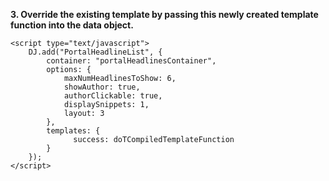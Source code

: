 ﻿**3. Override the existing template by passing this newly created template function into the data object.**
	
	<script type="text/javascript">
		DJ.add("PortalHeadlineList", {
			container: "portalHeadlinesContainer",
			options: {
				maxNumHeadlinesToShow: 6,
				showAuthor: true,
				authorClickable: true,
				displaySnippets: 1, 
				layout: 3
			},
			templates: {
				  success: doTCompiledTemplateFunction 
			} 
		});
	</script>
